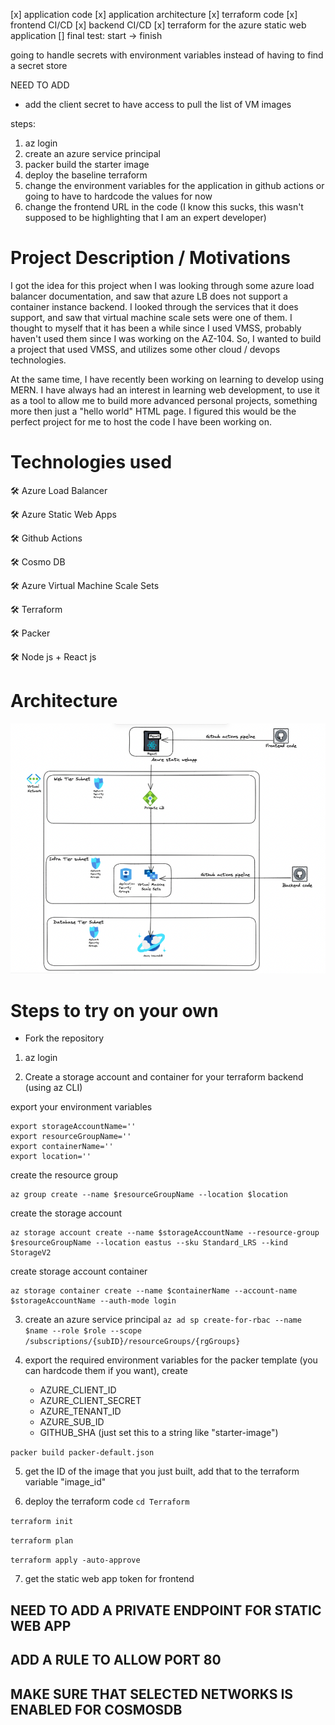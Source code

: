 [x] application code
[x] application architecture
[x] terraform code
[x] frontend CI/CD
[x] backend CI/CD
[x] terraform for the azure static web application
[] final test: start -> finish

going to handle secrets with environment variables instead of having to find a secret store

NEED TO ADD 
- add the client secret to have access to pull the list of VM images

steps:
1. az login 
2. create an azure service principal 
3. packer build the starter image
4. deploy the baseline terraform 
5. change the environment variables for the application in github actions or going to have to hardcode the values for now 
6. change the frontend URL in the code (I know this sucks, this wasn't supposed to be highlighting that I am an expert developer)


# Project Description / Motivations
I got the idea for this project when I was looking through some azure load balancer documentation, and saw that azure LB does not support a container instance backend. I looked through the services that it does support, and saw that virtual machine scale sets were one of them. I thought to myself that it has been a while since I used VMSS, probably haven't used them since I was working on the AZ-104. So, I wanted to build a project that used VMSS, and utilizes some other cloud / devops technologies.

At the same time, I have recently been working on learning to develop using MERN. I have always had an interest in learning web development, to use it as a tool to allow me to build more advanced personal projects, something more then just a "hello world" HTML page. I figured this would be the perfect project for me to host the code I have been working on. 

# Technologies used 
🛠 Azure Load Balancer 

🛠 Azure Static Web Apps 

🛠 Github Actions 

🛠 Cosmo DB 

🛠 Azure Virtual Machine Scale Sets

🛠 Terraform 

🛠 Packer 

🛠 Node js + React js 


# Architecture 

![Architecture](/Architecture.png?raw=true "Architecture")




# Steps to try on your own 
- Fork the repository 

1. az login 

2. Create a storage account and container for your terraform backend (using az CLI)

export your environment variables 
```
export storageAccountName=''
export resourceGroupName=''
export containerName=''
export location=''
```

create the resource group 
```
az group create --name $resourceGroupName --location $location 
```

create the storage account 
```
az storage account create --name $storageAccountName --resource-group $resourceGroupName --location eastus --sku Standard_LRS --kind StorageV2
```

create storage account container 
```
az storage container create --name $containerName --account-name $storageAccountName --auth-mode login
```

3. create an azure service principal
``` az ad sp create-for-rbac --name $name --role $role --scope /subscriptions/{subID}/resourceGroups/{rgGroups} ```

4. export the required environment variables for the packer template (you can hardcode them if you want), create

    - AZURE_CLIENT_ID
    - AZURE_CLIENT_SECRET
    - AZURE_TENANT_ID
    - AZURE_SUB_ID 
    - GITHUB_SHA (just set this to a string like "starter-image")

``` packer build packer-default.json ``` 

5. get the ID of the image that you just built, add that to the terraform variable "image_id"

6. deploy the terraform code 
``` cd Terraform ```

``` terraform init ```

``` terraform plan ```

``` terraform apply -auto-approve ```


7. get the static web app token for frontend

## NEED TO ADD A PRIVATE ENDPOINT FOR STATIC WEB APP 
## ADD A RULE TO ALLOW PORT 80
## MAKE SURE THAT SELECTED NETWORKS IS ENABLED FOR COSMOSDB







